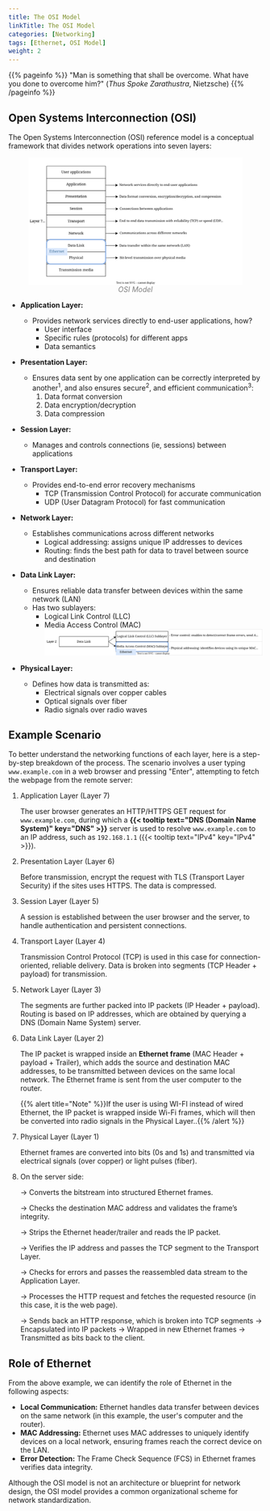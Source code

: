 ```yaml
---
title: The OSI Model
linkTitle: The OSI Model
categories: [Networking]
tags: [Ethernet, OSI Model]
weight: 2
---
```



{{% pageinfo %}}
"Man is something that shall be overcome. What have you done to overcome him?" (_Thus Spoke Zarathustra_, Nietzsche)
{{% /pageinfo %}}



## Open Systems Interconnection (OSI)

The Open Systems Interconnection (OSI) reference model is a conceptual framework that divides network operations into seven layers:


<figure style="display: flex; flex-direction: column; align-items: center; text-align: center;">
  <img src="osi-model-1.svg" alt="OSI Model" style="max-width: 100%;">
  <figcaption style="font-style: italic; color: gray;">OSI Model</figcaption>
</figure>

* **Application Layer:**
    * Provides ​network services directly to end-user applications, how?
        * User interface
        * Specific rules (protocols) for different apps
        * Data semantics
* **Presentation Layer:**   
    * Ensures data sent by one application can be correctly interpreted by another<sup>1</sup>, and also ensures secure<sup>2</sup>, and efficient communication<sup>3</sup>:
        1. Data format conversion
        2. Data encryption/decryption
        3. Data compression

* **Session Layer:**
    * Manages and controls connections (ie, sessions) between applications     

* **Transport Layer:** 
    * Provides end-to-end error recovery mechanisms
        - TCP (Transmission Control Protocol) for accurate communication
        - UDP (User Datagram Protocol) for fast communication

* **Network Layer:** 
    * Establishes communications across different networks
        - Logical addressing: assigns unique IP addresses to devices
        - Routing: finds the best path for data to travel between source and destination

* **Data Link Layer:** 
    * Ensures ​reliable data transfer between devices within the same network (LAN)
    * Has two sublayers:  
        * Logical Link Control (LLC)   
        * Media Access Control (MAC) 
    ![DDL Sublayers](./osi-model-2.svg)

* **Physical Layer:** 
    * Defines how data is transmitted as:
        * Electrical signals over copper cables
        * Optical signals over fiber
        * Radio signals over radio waves






## Example Scenario

To better understand the networking functions of each layer, here is a step-by-step breakdown of the process. The scenario involves a user typing `www.example.com` in a web browser and pressing "Enter", attempting to fetch the webpage from the remote server:

1. Application Layer (Layer 7)  

    The user browser generates an ​HTTP/HTTPS GET request for `www.example.com`, during which a **{{< tooltip text="DNS (Domain Name System)" key="DNS" >}}** server is used to resolve `www.example.com` to an IP address, such as `192.168.1.1` ({{< tooltip text="IPv4" key="IPv4" >}}).

2. Presentation Layer (Layer 6) 

    Before transmission, encrypt the request with TLS (Transport Layer Security) if the sites uses HTTPS. The data is compressed.

3. Session Layer (Layer 5)   

    A session is established between the user browser and the server, to handle authentication and persistent connections.

4. Transport Layer (Layer 4)  

     Transmission Control Protocol (TCP) is used in this case for connection-oriented, reliable delivery. Data is broken into ​segments (TCP Header + payload) for transmission.

5. Network Layer (Layer 3)     

    The segments are further packed into IP packets (IP Header + payload). Routing is based on IP addresses, which are obtained by querying a DNS (Domain Name System) server.

6. Data Link Layer (Layer 2)   

    The IP packet is wrapped inside an **Ethernet frame** (MAC Header + payload + Trailer), which adds the source and destination MAC addresses, to be transmitted between devices on the ​same local network. The Ethernet frame is sent from the user computer to the router.     
    
    {{% alert title="Note" %}}If the user is using WI-FI instead of wired Ethernet, the IP packet is wrapped inside Wi-Fi frames, which will then be converted into ​radio signals in the Physical Layer..{{% /alert %}}


7. Physical Layer (Layer 1)

    Ethernet frames are converted into ​bits (0s and 1s) and transmitted via ​electrical signals (over copper) or ​light pulses (fiber).

8. On the server side:  

    &rarr; Converts the bitstream into structured ​Ethernet frames. 

    &rarr; Checks the ​destination MAC address and validates the frame’s integrity.   

    &rarr; Strips the Ethernet header/trailer and reads the IP packet.   

    &rarr; Verifies the IP address and passes the TCP segment to the Transport Layer.   

    &rarr; Checks for errors and passes the reassembled data stream to the Application Layer.  

    &rarr; Processes the HTTP request and fetches the requested resource (in this case, it is the web page).  

    &rarr; Sends back an HTTP response, which is broken into TCP segments  &rarr;  ​Encapsulated into IP packets &rarr;  ​Wrapped in new Ethernet frames &rarr;  ​Transmitted as bits back to the client.



## Role of Ethernet


From the above example, we can identify the role of Ethernet in the following aspects:

* **Local Communication:** Ethernet handles data transfer between devices on the same network (in this example, the user's computer and the router).
* **MAC Addressing:** Ethernet uses MAC addresses to uniquely identify devices on a ​local network, ensuring frames reach the correct device on the LAN.
* **​Error Detection:** The Frame Check Sequence (FCS) in Ethernet frames verifies data integrity.


Although the OSI model is not an architecture or blueprint for network design, the OSI model provides a common organizational scheme for network standardization.




